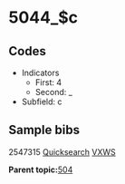 # 5044\_$c

## Codes

-   Indicators
    -   First: 4
    -   Second: \_
-   Subfield: c

## Sample bibs

2547315 [Quicksearch](https://search.library.yale.edu/catalog/2547315) [VXWS](http://prodorbis.library.yale.edu:7014/vxws/GetHoldingsService?bibId=2547315)

**Parent topic:**[504](../../tags/504/504.md)

